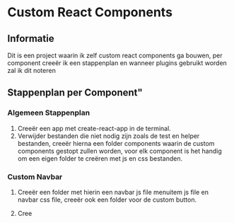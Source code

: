 # Custom React Components

## Informatie

Dit is een project waarin ik zelf custom react components ga bouwen, per component creeër ik een stappenplan en wanneer plugins gebruikt worden zal ik dit noteren

## Stappenplan per Component"

### Algemeen Stappenplan

1. Creeër een app met create-react-app in de terminal.
2. Verwijder bestanden die niet nodig zijn zoals de test en helper bestanden, creeër hierna een folder components waarin de custom components gestopt zullen worden, voor elk component is het handig om een eigen folder te creëren met js en css bestanden.

### Custom Navbar

1. Creeër een folder met hierin een navbar js file menuitem js file en navbar css file, creeër ook een folder voor de custom button.

1. Cree
